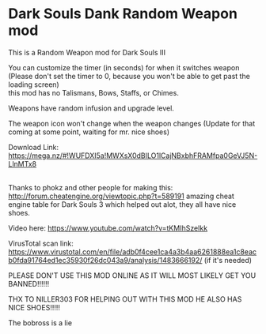 # Dark Souls Dank Random Weapon mod
This is a Random Weapon mod for Dark Souls III<br />

You can customize the timer (in seconds) for when it switches weapon (Please don't set the timer to 0, because you won't be able to get past the loading screen)<br />
this mod has no Talismans, Bows, Staffs, or Chimes.<br />

Weapons have random infusion and upgrade level.<br />

The weapon icon won't change when the weapon changes (Update for that coming at some point, waiting for mr. nice shoes)<br />

Download Link: https://mega.nz/#!WUFDXI5a!MWXsX0dBILO1lCajNBxbhFRAMfpa0GeVJ5N-LlnMTx8

<br />Thanks to phokz and other people for making this: http://forum.cheatengine.org/viewtopic.php?t=589191 amazing cheat engine table for Dark Souls 3 which helped out alot, they all have nice shoes. <br />

Video here: https://www.youtube.com/watch?v=tKMIhSzeIkk <br />

VirusTotal scan link: https://www.virustotal.com/en/file/adb0f4cee1ca4a3b4aa6261888ea1c8eacb0fda91764ed1ec35930f26dc043a9/analysis/1483666192/  (if it's needed) <br />

PLEASE DON'T USE THIS MOD ONLINE AS IT WILL MOST LIKELY  GET YOU BANNED!!!!!!<br />

THX TO NILLER303 FOR HELPING OUT WITH THIS MOD HE ALSO HAS NICE SHOES!!!!!<br />

The bobross is a lie
